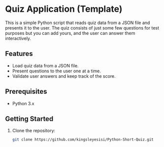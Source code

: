 # Quiz Application (Template)

This is a simple Python script that reads quiz data from a JSON file and presents it to the user. The quiz consists of just some few questions for test purposes but you can add yours, and the user can answer them interactively.

## Features

- Load quiz data from a JSON file.
- Present questions to the user one at a time.
- Validate user answers and keep track of the score.

## Prerequisites

- Python 3.x

## Getting Started

1. Clone the repository:
   ```bash
   git clone https://github.com/kingsleyesisi/Python-Short-Quiz.git
   ```

